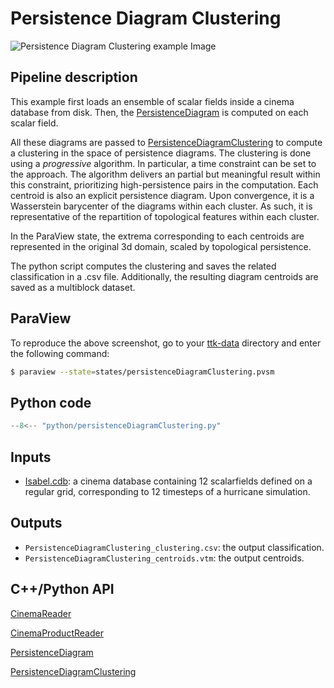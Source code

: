 # Persistence Diagram Clustering 

![Persistence Diagram Clustering example Image](https://topology-tool-kit.github.io/img/gallery/persistenceDiagramClustering.jpg)

## Pipeline description
This example first loads an ensemble of scalar fields inside a cinema database from disk.
Then, the [PersistenceDiagram](https://topology-tool-kit.github.io/doc/html/classttkPersistenceDiagram.html) is computed on each scalar field.

All these diagrams are passed to [PersistenceDiagramClustering](https://topology-tool-kit.github.io/doc/html/classttkPersistenceDiagramClustering.html) to compute a clustering in the space of persistence diagrams.
The clustering is done using a *progressive* algorithm. In particular, a time constraint can be set to the approach. The algorithm delivers an partial but meaningful result within this constraint, prioritizing high-persistence
pairs in the computation.
Each centroid is also an explicit persistence diagram. Upon convergence, it is a Wasserstein barycenter of the diagrams within each cluster. As such, it is representative of the repartition of topological features within each cluster.

In the ParaView state, the extrema corresponding to each centroids are represented in the original 3d domain, scaled by topological persistence.

The python script computes the clustering and saves the related classification in a .csv file. Additionally, the resulting diagram centroids are saved as a multiblock dataset.

## ParaView
To reproduce the above screenshot, go to your [ttk-data](https://github.com/topology-tool-kit/ttk-data) directory and enter the following command:
``` bash
$ paraview --state=states/persistenceDiagramClustering.pvsm
```

## Python code

``` python  linenums="1"
--8<-- "python/persistenceDiagramClustering.py"
```

## Inputs
- [Isabel.cdb](https://github.com/topology-tool-kit/ttk-data/tree/dev/Isabel.cdb): a cinema database containing 12 scalarfields defined on a regular grid, corresponding to 12 timesteps of a hurricane simulation.

## Outputs
-  `PersistenceDiagramClustering_clustering.csv`: the output classification.
-  `PersistenceDiagramClustering_centroids.vtm`: the output centroids.


## C++/Python API

[CinemaReader](https://topology-tool-kit.github.io/doc/html/classttkCinemaReader.html)

[CinemaProductReader](https://topology-tool-kit.github.io/doc/html/classttkCinemaProductReader.html)

[PersistenceDiagram](https://topology-tool-kit.github.io/doc/html/classttkPersistenceDiagram.html)

[PersistenceDiagramClustering](https://topology-tool-kit.github.io/doc/html/classttkPersistenceDiagramClustering.html)

